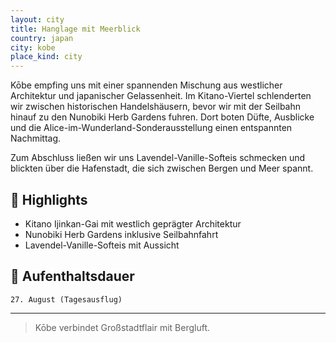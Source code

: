 ```yaml
---
layout: city
title: Hanglage mit Meerblick
country: japan
city: kobe
place_kind: city
---
```


Kōbe empfing uns mit einer spannenden Mischung aus westlicher Architektur und japanischer Gelassenheit. Im Kitano-Viertel schlenderten wir zwischen historischen Handelshäusern, bevor wir mit der Seilbahn hinauf zu den Nunobiki Herb Gardens fuhren. Dort boten Düfte, Ausblicke und die Alice-im-Wunderland-Sonderausstellung einen entspannten Nachmittag.

Zum Abschluss ließen wir uns Lavendel-Vanille-Softeis schmecken und blickten über die Hafenstadt, die sich zwischen Bergen und Meer spannt.

## 📍 Highlights
- Kitano Ijinkan-Gai mit westlich geprägter Architektur
- Nunobiki Herb Gardens inklusive Seilbahnfahrt
- Lavendel-Vanille-Softeis mit Aussicht

## 📅 Aufenthaltsdauer
`27. August (Tagesausflug)`

---

> Kōbe verbindet Großstadtflair mit Bergluft.
